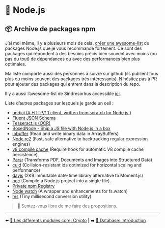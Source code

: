 # 🐢 Node.js

## 📦 Archive de packages npm

J’ai moi même, il y a plusieurs mois de cela, [créer une awesome-list](https://github.com/fraxken/awesome-crafted-nodejs) de packages Node.js que je vous recommande fortement. Ce sont des packages qui répondent à des besoins précis bien souvent avec moins (ou pas du tout) de dépendances ou avec des performances bien plus optimales.

Ma liste comporte aussi des personnes à suivre sur github (ils publient tous plus ou moins souvent des packages très intéressants). N’hésitez pas à PR pour ajouter des packages qui entrent dans la description du repo.

Il y a aussi l’awesome-list de Sindresorhus accessible [ici](https://github.com/feross/awesome-mad-science).

Liste d’autres packages sur lesquels je garde un oeil :

- [undici (A HTTP/1.1 client, written from scratch for Node.js.)](https://undici.nodejs.org/#/)
- [Fluent JSON Schema](https://github.com/fastify/fluent-json-schema)
- [Tesseract.js (OCR)](https://github.com/naptha/tesseract.js)
- [BoxedNode - Ship a JS file with Node.js in a box](https://github.com/mongodb-js/boxednode)
- [iobuffer](https://github.com/image-js/iobuffer) (Read and write binary data in ArrayBuffers)
- [Node re2](https://github.com/uhop/node-re2) (Fast, safe alternative to backtracking regular expression engines)
- [v8 compile cache](https://github.com/zertosh/v8-compile-cache) (Require hook for automatic V8 compile cache persistence)
- [Parsr](https://github.com/axa-group/Parsr) (Transforms PDF, Documents and Images into Structured Data)
- [cuid](https://github.com/ericelliott/cuid) (Collision-resistant ids optimized for horizontal scaling and performance)
- [dayjs](https://github.com/iamkun/dayjs) (2KB immutable date-time library alternative to Moment.js)
- [ncc](https://github.com/vercel/ncc) (Compile a Node.js project into a single file).
- [Private npm Registry](https://github.com/verdaccio/verdaccio)
- [Node watch](https://github.com/yuanchuan/node-watch#readme) (A wrapper and enhancements for fs.watch)
- [ms](https://github.com/vercel/ms#readme) (Tiny millisecond conversion utility)

> 📌 Sentez-vous libre de me faire des propositions.

---

⬅️ [🌟 Les différents modules core: Crypto](./core-modules/crypto.md) |
➡️ [💾 Database: Introduction](../6-database/introduction.md)
